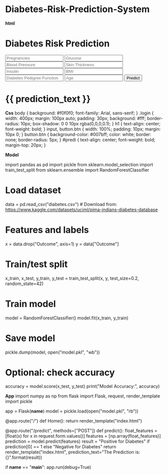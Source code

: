 # Diabetes-Risk-Prediction-System
**html** 
<!DOCTYPE html>
<html lang="en">
<head>
  <meta charset="UTF-8">
  <title>Diabetes Predictor</title>
  <link rel="stylesheet" href="{{ url_for('static', filename='style.css') }}">
</head>
<body>
  <div class="login">
    <h1>Diabetes Risk Prediction</h1>
    <form action="{{ url_for('predict') }}" method="post">
      <input type="text" name="Pregnancies" placeholder="Pregnancies" required>
      <input type="text" name="Glucose" placeholder="Glucose" required>
      <input type="text" name="BloodPressure" placeholder="Blood Pressure" required>
      <input type="text" name="SkinThickness" placeholder="Skin Thickness" required>
      <input type="text" name="Insulin" placeholder="Insulin" required>
      <input type="text" name="BMI" placeholder="BMI" required>
      <input type="text" name="DiabetesPedigreeFunction" placeholder="Diabetes Pedigree Function" required>
      <input type="text" name="Age" placeholder="Age" required>
      <button type="submit" class="btn">Predict</button>
    </form>
    <h1 id="predi">{{ prediction_text }}</h1>
  </div>
</body>
</html>

**Css**
body {
  background: #f0f0f0;
  font-family: Arial, sans-serif;
}
.login {
  width: 400px;
  margin: 100px auto;
  padding: 30px;
  background: #fff;
  border-radius: 10px;
  box-shadow: 0 0 10px rgba(0,0,0,0.1);
}
h1 {
  text-align: center;
  font-weight: bold;
}
input, button.btn {
  width: 100%;
  padding: 10px;
  margin: 10px 0;
}
button.btn {
  background-color: #007bff;
  color: white;
  border: none;
  border-radius: 5px;
}
#predi {
  text-align: center;
  font-weight: bold;
  margin-top: 20px;
}

**Model**

import pandas as pd
import pickle
from sklearn.model_selection import train_test_split
from sklearn.ensemble import RandomForestClassifier

# Load dataset
data = pd.read_csv("diabetes.csv")  # Download from: https://www.kaggle.com/datasets/uciml/pima-indians-diabetes-database

# Features and labels
x = data.drop("Outcome", axis=1)
y = data["Outcome"]

# Train/test split
x_train, x_test, y_train, y_test = train_test_split(x, y, test_size=0.2, random_state=42)

# Train model
model = RandomForestClassifier()
model.fit(x_train, y_train)

# Save model
pickle.dump(model, open("model.pkl", "wb"))

# Optional: check accuracy
accuracy = model.score(x_test, y_test)
print("Model Accuracy:", accuracy)

**App**
import numpy as np
from flask import Flask, request, render_template
import pickle

app = Flask(__name__)
model = pickle.load(open("model.pkl", "rb"))

@app.route("/")
def Home():
    return render_template("index.html")

@app.route("/predict", methods=["POST"])
def predict():
    float_features = [float(x) for x in request.form.values()]
    features = [np.array(float_features)]
    prediction = model.predict(features)
    result = "Positive for Diabetes" if prediction[0] == 1 else "Negative for Diabetes"
    return render_template("index.html", prediction_text="The Prediction is: {}".format(result))

if __name__ == "__main__":
    app.run(debug=True)

